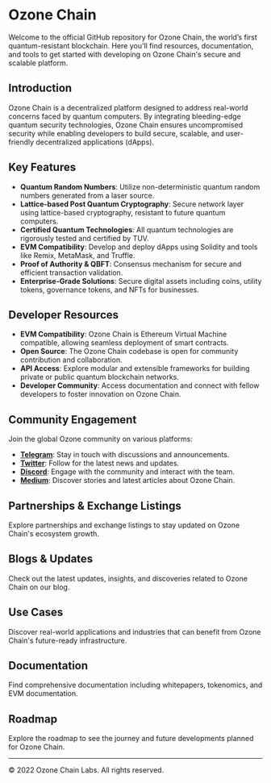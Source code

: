 # Ozone Chain

Welcome to the official GitHub repository for Ozone Chain, the world’s first quantum-resistant blockchain. Here you'll find resources, documentation, and tools to get started with developing on Ozone Chain's secure and scalable platform.

## Introduction

Ozone Chain is a decentralized platform designed to address real-world concerns faced by quantum computers. By integrating bleeding-edge quantum security technologies, Ozone Chain ensures uncompromised security while enabling developers to build secure, scalable, and user-friendly decentralized applications (dApps).

## Key Features

- **Quantum Random Numbers**: Utilize non-deterministic quantum random numbers generated from a laser source.
- **Lattice-based Post Quantum Cryptography**: Secure network layer using lattice-based cryptography, resistant to future quantum computers.
- **Certified Quantum Technologies**: All quantum technologies are rigorously tested and certified by TUV.
- **EVM Compatibility**: Develop and deploy dApps using Solidity and tools like Remix, MetaMask, and Truffle.
- **Proof of Authority & QBFT**: Consensus mechanism for secure and efficient transaction validation.
- **Enterprise-Grade Solutions**: Secure digital assets including coins, utility tokens, governance tokens, and NFTs for businesses.

## Developer Resources

- **EVM Compatibility**: Ozone Chain is Ethereum Virtual Machine compatible, allowing seamless deployment of smart contracts.
- **Open Source**: The Ozone Chain codebase is open for community contribution and collaboration.
- **API Access**: Explore modular and extensible frameworks for building private or public quantum blockchain networks.
- **Developer Community**: Access documentation and connect with fellow developers to foster innovation on Ozone Chain.

## Community Engagement

Join the global Ozone community on various platforms:
- [**Telegram**](https://t.me/ozonechainlabs): Stay in touch with discussions and announcements.
- [**Twitter**](https://twitter.com/Ozone_chain): Follow for the latest news and updates.
- [**Discord**](https://discord.com/invite/xfG5rgQps3): Engage with the community and interact with the team.
- [**Medium**](https://medium.com/@Ozone_chain): Discover stories and latest articles about Ozone Chain.

## Partnerships & Exchange Listings

Explore partnerships and exchange listings to stay updated on Ozone Chain's ecosystem growth.

## Blogs & Updates

Check out the latest updates, insights, and discoveries related to Ozone Chain on our blog.

## Use Cases

Discover real-world applications and industries that can benefit from Ozone Chain's future-ready infrastructure.

## Documentation

Find comprehensive documentation including whitepapers, tokenomics, and EVM documentation.

## Roadmap

Explore the roadmap to see the journey and future developments planned for Ozone Chain.


---

© 2022 Ozone Chain Labs. All rights reserved.
